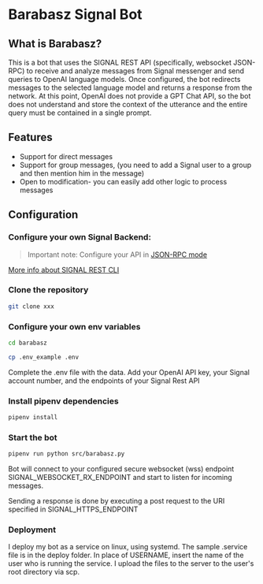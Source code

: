 # Barabasz Signal Bot

## What is Barabasz?

This is a bot that uses the SIGNAL REST API (specifically, websocket JSON-RPC) to receive and analyze messages from Signal messenger and send queries to OpenAI language models. 
Once configured, the bot redirects messages to the selected language model and returns a response from the network.
At this point, OpenAI does not provide a GPT Chat API, so the bot does not understand and store the context of the utterance and the entire query must be contained in a single prompt. 

## Features

- Support for direct messages 
- Support for group messages, (you need to add a Signal user to a group and then mention
 him in the message)
- Open to modification- you can easily add other logic to process messages

## Configuration

### Configure your own Signal Backend:


> Important note: Configure your API in [JSON-RPC mode](https://github.com/bbernhard/signal-cli-rest-api#execution-modes)



[More info about SIGNAL REST CLI](https://github.com/bbernhard/signal-cli-rest-api) 

### Clone the repository

```Bash
git clone xxx
```

### Configure your own env variables
```Bash
cd barabasz

cp .env_example .env
```
Complete the .env file with the data. Add your OpenAI API key, your Signal account number, and the endpoints of your Signal Rest API

### Install pipenv dependencies
```Bash
pipenv install
```

### Start the bot

```bash
pipenv run python src/barabasz.py
```

Bot will connect to your configured secure websocket (wss) endpoint SIGNAL_WEBSOCKET_RX_ENDPOINT and start to listen for incoming messages.

Sending a response is done by executing a post request to the URI specified in SIGNAL_HTTPS_ENDPOINT

### Deployment

I deploy my bot as a service on linux, using systemd. The sample .service file is in the deploy folder. In place of USERNAME, insert the name of the user who is running the service. I upload the files to the server to the user's root directory via scp.

